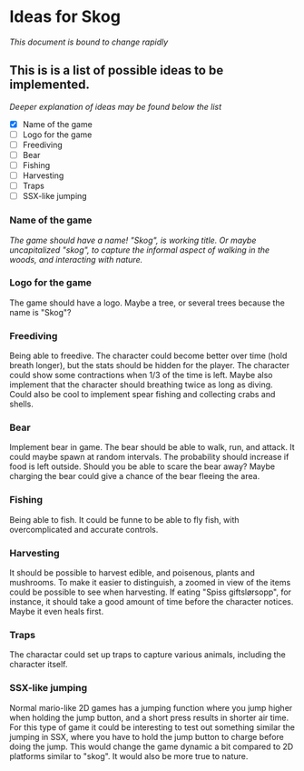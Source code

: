 # Ideas for Skog
_This document is bound to change rapidly_

## This is is a list of possible ideas to be implemented.
_Deeper explanation of ideas may be found below the list_
- [x] Name of the game
- [ ] Logo for the game
- [ ] Freediving
- [ ] Bear
- [ ] Fishing
- [ ] Harvesting
- [ ] Traps
- [ ] SSX-like jumping

### Name of the game
_The game should have a name! "Skog", is working title. Or maybe uncapitalized "skog", to capture the informal aspect of walking in the woods, and interacting with nature._

### Logo for the game
The game should have a logo. Maybe a tree, or several trees because the name is "Skog"?

### Freediving
Being able to freedive. The character could become better over time (hold breath longer), but the stats should be hidden for the player. The character could show some contractions when 1/3 of the time is left. Maybe also implement that the character should breathing twice as long as diving.
Could also be cool to implement spear fishing and collecting crabs and shells.

### Bear
Implement bear in game. The bear should be able to walk, run, and attack. It could maybe spawn at random intervals. The probability should increase if food is left outside. Should you be able to scare the bear away? Maybe charging the bear could give a chance of the bear fleeing the area.


### Fishing
Being able to fish. It could be funne to be able to fly fish, with overcomplicated and accurate controls.

### Harvesting
It should be possible to harvest edible, and poisenous, plants and mushrooms. To make it easier to distinguish, a zoomed in view of the items could be possible to see when harvesting. If eating "Spiss giftslørsopp", for instance, it should take a good amount of time before the character notices. Maybe it even heals first.


### Traps
The charactar could set up traps to capture various animals, including the character itself.

### SSX-like jumping
Normal mario-like 2D games has a jumping function where you jump higher when holding the jump button, and a short press results in shorter air time. For this type of game it could be interesting to test out something similar the jumping in SSX, where you have to hold the jump button to charge before doing the jump. This would change the game dynamic a bit compared to 2D platforms similar to "skog". It would also be more true to nature.
